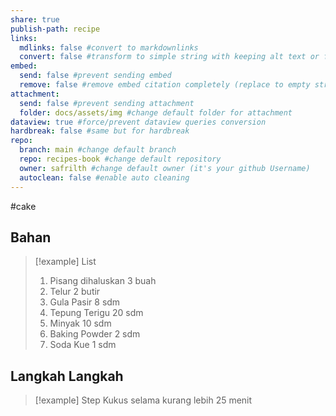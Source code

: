 ```yaml
---
share: true
publish-path: recipe
links:
  mdlinks: false #convert to markdownlinks 
  convert: false #transform to simple string with keeping alt text or file name/ title (it removes the  or []())
embed:
  send: false #prevent sending embed
  remove: false #remove embed citation completely (replace to empty string the ![[]] or ![]())
attachment: 
  send: false #prevent sending attachment
  folder: docs/assets/img #change default folder for attachment
dataview: true #force/prevent dataview queries conversion
hardbreak: false #same but for hardbreak
repo:
  branch: main #change default branch 
  repo: recipes-book #change default repository
  owner: safrilth #change default owner (it's your github Username)
  autoclean: false #enable auto cleaning
---
```

#cake 
## Bahan

> [!example] List
> 1. Pisang dihaluskan 3 buah
> 2. Telur 2 butir
> 3. Gula Pasir 8 sdm
> 4. Tepung Terigu 20 sdm
> 5. Minyak 10 sdm
> 6. Baking Powder 2 sdm
> 7. Soda Kue 1 sdm

## Langkah Langkah

> [!example] Step
> Kukus selama kurang lebih 25 menit


